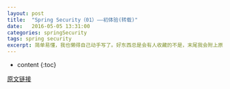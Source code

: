 ```yaml
---
layout: post
title:  "Spring Security（01）——初体验(转载)"
date:   2016-05-05 13:31:00
categories: springSecurity
tags: spring security
excerpt: 简单易懂，我也懒得自己动手写了。好东西总是会有人收藏的不是，末尾我会附上原文链接。
---
```

* content
{:toc}


[原文链接](http://haohaoxuexi.iteye.com/blog/2154299)
